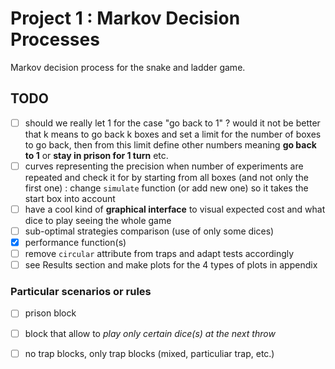 # Project 1 : Markov Decision Processes
Markov decision process for the snake and ladder game.


## TODO

- [ ] should we really let 1 for the case "go back to 1" ? would it not be better that k means to go back k boxes and set a limit for the number of boxes to go back, then from this limit define other numbers meaning **go back to 1** or **stay in prison for 1 turn** etc.
- [ ] curves representing the precision when number of experiments are repeated and check it for by starting from all boxes (and not only the first one) : change `simulate` function (or add new one) so it takes the start box into account
- [ ] have a cool kind of **graphical interface** to visual expected cost and what dice to play seeing the whole game
- [ ] sub-optimal strategies comparison (use of only some dices)
- [x] performance function(s)
- [ ] remove `circular` attribute from traps and adapt tests accordingly
- [ ] see Results section and make plots for the 4 types of plots in appendix

### Particular scenarios or rules
- [ ] prison block
- [ ] block that allow to *play only certain dice(s) at the next throw*
- [ ] no trap blocks, only trap blocks (mixed, particuliar trap, etc.)

